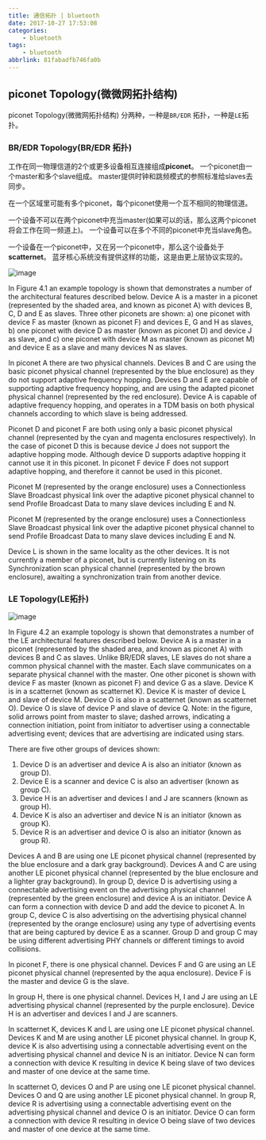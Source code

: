 ```yaml
---
title: 通信拓扑 | bluetooth
date: 2017-10-27 17:53:08
categories:
    - bluetooth
tags:
    - bluetooth
abbrlink: 81fabadfb746fa0b
---
```


## piconet Topology(微微网拓扑结构)

piconet Topology(微微网拓扑结构) 分两种，一种是`BR/EDR` 拓扑，一种是`LE`拓扑。

### BR/EDR Topology(BR/EDR 拓扑)

工作在同一物理信道的2个或更多设备相互连接组成**piconet**。
一个piconet由一个master和多个slave组成。
master提供时钟和跳频模式的参照标准给slaves去同步。

在一个区域里可能有多个piconet，每个piconet使用一个互不相同的物理信道。

一个设备不可以在两个piconet中充当master(如果可以的话，那么这两个piconet将会工作在同一频道上)。
一个设备可以在多个不同的piconet中充当slave角色。

一个设备在一个piconet中，又在另一个piconet中，那么这个设备处于**scatternet**。
蓝牙核心系统没有提供这样的功能，这是由更上层协议实现的。

![image](http://oxnimkw03.bkt.clouddn.com/BR_EDR_topology.gif)

In Figure 4.1 an example topology is shown that demonstrates a number of the
architectural features described below. Device A is a master in a piconet
(represented by the shaded area, and known as piconet A) with devices B, C,
D and E as slaves. Three other piconets are shown: a) one piconet with device
F as master (known as piconet F) and devices E, G and H as slaves, b) one
piconet with device D as master (known as piconet D) and device J as slave,
and c) one piconet with device M as master (known as piconet M) and device E
as a slave and many devices N as slaves.

In piconet A there are two physical channels. Devices B and C are using the
basic piconet physical channel (represented by the blue enclosure) as they do
not support adaptive frequency hopping. Devices D and E are capable of
supporting adaptive frequency hopping, and are using the adapted piconet
physical channel (represented by the red enclosure). Device A is capable of
adaptive frequency hopping, and operates in a TDM basis on both physical
channels according to which slave is being addressed.

Piconet D and piconet F are both using only a basic piconet physical channel
(represented by the cyan and magenta enclosures respectively). In the case of
piconet D this is because device J does not support the adaptive hopping
mode. Although device D supports adaptive hopping it cannot use it in this
piconet. In piconet F device F does not support adaptive hopping, and
therefore it cannot be used in this piconet.

Piconet M (represented by the orange enclosure) uses a Connectionless Slave
Broadcast physical link over the adaptive piconet physical channel to send
Profile Broadcast Data to many slave devices including E and N.

Piconet M (represented by the orange enclosure) uses a Connectionless Slave
Broadcast physical link over the adaptive piconet physical channel to send
Profile Broadcast Data to many slave devices including E and N.

Device L is shown in the same locality as the other devices. It is not currently a
member of a piconet, but is currently listening on its Synchronization scan
physical channel (represented by the brown enclosure), awaiting a
synchronization train from another device.

### LE Topology(LE拓扑)

![image](http://oxnimkw03.bkt.clouddn.com/LE_topology.gif)

In Figure 4.2 an example topology is shown that demonstrates a number of the
LE architectural features described below. Device A is a master in a piconet
(represented by the shaded area, and known as piconet A) with devices B and
C as slaves. Unlike BR/EDR slaves, LE slaves do not share a common
physical channel with the master. Each slave communicates on a separate
physical channel with the master. One other piconet is shown with device F as
master (known as piconet F) and device G as a slave. Device K is in a
scatternet (known as scatternet K). Device K is master of device L and slave of
device M. Device O is also in a scatternet (known as scatternet O). Device O is
slave of device P and slave of device Q. Note: in the figure, solid arrows point
from master to slave; dashed arrows, indicating a connection initiation, point
from initiator to advertiser using a connectable advertising event; devices that
are advertising are indicated using stars.

There are five other groups of devices shown:
1. Device D is an advertiser and device A is also an initiator (known as group D).  
2. Device E is a scanner and device C is also an advertiser (known as group C).  
3. Device H is an advertiser and devices I and J are scanners (known as group H).  
4. Device K is also an advertiser and device N is an initiator (known as group K).  
5. Device R is an advertiser and device O is also an initiator (known as group R).  

Devices A and B are using one LE piconet physical channel (represented by
the blue enclosure and a dark gray background). Devices A and C are using
another LE piconet physical channel (represented by the blue enclosure and a
lighter gray background). In group D, device D is advertising using a
connectable advertising event on the advertising physical channel
(represented by the green enclosure) and device A is an initiator. Device A can
form a connection with device D and add the device to piconet A. In group C,
device C is also advertising on the advertising physical channel (represented
by the orange enclosure) using any type of advertising events that are being
captured by device E as a scanner. Group D and group C may be using
different advertising PHY channels or different timings to avoid collisions.

In piconet F, there is one physical channel. Devices F and G are using an LE
piconet physical channel (represented by the aqua enclosure). Device F is the
master and device G is the slave.

In group H, there is one physical channel. Devices H, I and J are using an LE
advertising physical channel (represented by the purple enclosure). Device H
is an advertiser and devices I and J are scanners.

In scatternet K, devices K and L are using one LE piconet physical channel.
Devices K and M are using another LE piconet physical channel. In group K,
device K is also advertising using a connectable advertising event on the
advertising physical channel and device N is an initiator. Device N can form a
connection with device K resulting in device K being slave of two devices and
master of one device at the same time.

In scatternet O, devices O and P are using one LE piconet physical channel.
Devices O and Q are using another LE piconet physical channel. In group R,
device R is advertising using a connectable advertising event on the
advertising physical channel and device O is an initiator. Device O can form a
connection with device R resulting in device O being slave of two devices and
master of one device at the same time.
